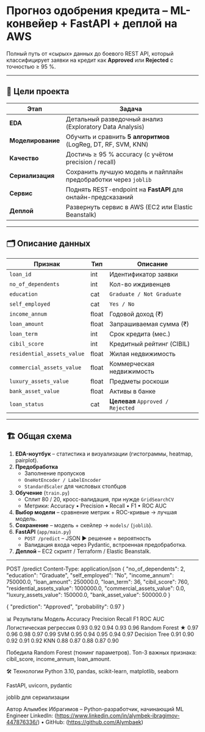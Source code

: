 # Прогноз одобрения кредита – ML-конвейер + FastAPI + деплой на AWS

Полный путь от «сырых» данных до боевого REST API, который классифицирует заявки на кредит как **Approved** или **Rejected** c точностью ≥ 95 %.

---

## 📌 Цели проекта

| Этап | Задача |
|------|--------|
| **EDA** | Детальный разведочный анализ (Exploratory Data Analysis) |
| **Моделирование** | Обучить и сравнить **5 алгоритмов** (LogReg, DT, RF, SVM, KNN) |
| **Качество** | Достичь ≥ 95 % accuracy (с учётом precision / recall) |
| **Сериализация** | Сохранить лучшую модель и пайплайн предобработки через `joblib` |
| **Сервис** | Поднять REST-endpoint на **FastAPI** для онлайн-предсказаний |
| **Деплой** | Развернуть сервис в AWS (EC2 или Elastic Beanstalk) |

---

## 🗂️ Описание данных

| Признак | Тип | Описание |
|---------|-----|----------|
| `loan_id` | int | Идентификатор заявки |
| `no_of_dependents` | int | Кол-во иждивенцев |
| `education` | cat | `Graduate / Not Graduate` |
| `self_employed` | cat | `Yes / No` |
| `income_annum` | float | Годовой доход (₹) |
| `loan_amount` | float | Запрашиваемая сумма (₹) |
| `loan_term` | int | Срок кредита (мес.) |
| `cibil_score` | int | Кредитный рейтинг (CIBIL) |
| `residential_assets_value` | float | Жилая недвижимость |
| `commercial_assets_value` | float | Коммерческая недвижимость |
| `luxury_assets_value` | float | Предметы роскоши |
| `bank_asset_value` | float | Активы в банке |
| `loan_status` | cat | **Целевая** `Approved / Rejected` |

---

## 🏗️ Общая схема

1. **EDA-ноутбук** – статистика и визуализации (гистограммы, heatmap, pairplot).  
2. **Предобработка**  
   * Заполнение пропусков  
   * `OneHotEncoder / LabelEncoder`  
   * `StandardScaler` для числовых столбцов  
3. **Обучение** (`train.py`)  
   * Сплит 80 / 20, кросс-валидация, при нужде `GridSearchCV`  
   * Метрики: Accuracy • Precision • Recall • F1 • ROC AUC  
4. **Выбор модели** – сравнение метрик + ROC-кривые → лучшая модель.  
5. **Сохранение** – модель + скейлер → `models/` (`joblib`).  
6. **FastAPI** (`app/main.py`)  
   * `POST /predict` – JSON ▶ решение + вероятность  
   * Валидация входа через Pydantic, встроенная предобработка.  
7. **Деплой** – EC2 скрипт / Terraform / Elastic Beanstalk.

---

POST /predict
Content-Type: application/json
{
  "no_of_dependents": 2,
  "education": "Graduate",
  "self_employed": "No",
  "income_annum": 750000.0,
  "loan_amount": 250000.0,
  "loan_term": 36,
  "cibil_score": 760,
  "residential_assets_value": 1000000.0,
  "commercial_assets_value": 0.0,
  "luxury_assets_value": 150000.0,
  "bank_asset_value": 500000.0
}

{
  "prediction": "Approved",
  "probability": 0.97
}


📊 Результаты
Модель	Accuracy	Precision	Recall	F1	ROC AUC
Логистическая регрессия	0.93	0.92	0.94	0.93	0.96
Random Forest ★	0.97	0.96	0.98	0.97	0.99
SVM	0.95	0.94	0.95	0.94	0.97
Decision Tree	0.91	0.90	0.92	0.91	0.92
KNN	0.88	0.87	0.88	0.87	0.90

Победила Random Forest (тюнинг параметров).
Топ-3 важных признака: cibil_score, income_annum, loan_amount.

🛠️ Технологии
Python 3.10, pandas, scikit-learn, matplotlib, seaborn

FastAPI, uvicorn, pydantic

joblib для сериализации

Автор
Алымбек Ибрагимов – Python-разработчик, начинающий ML Engineer
LinkedIn: (https://www.linkedin.com/in/alymbek-ibragimov-447876336/) • GitHub: (https://github.com/Alymbaek)

